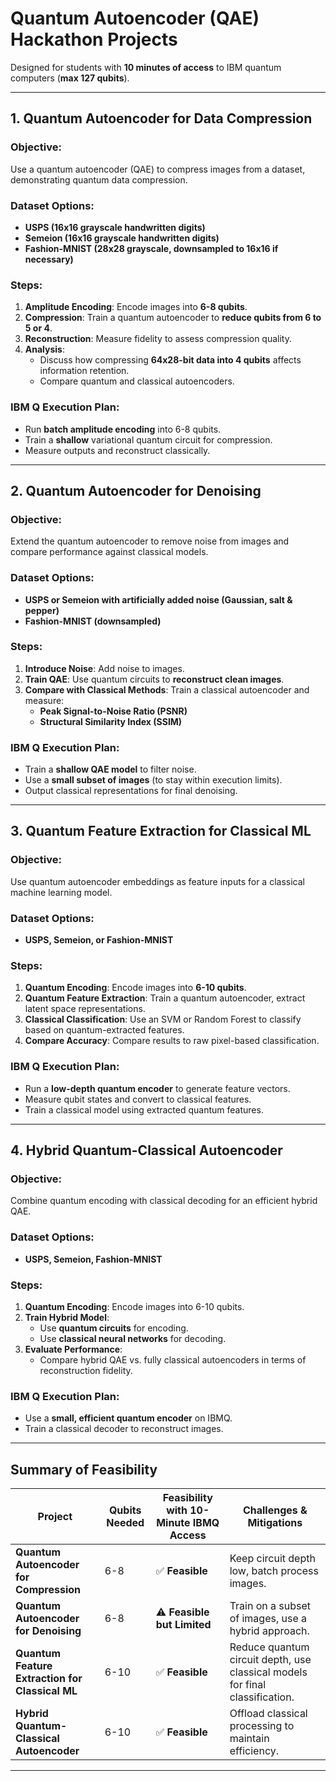 # Quantum Autoencoder (QAE) Hackathon Projects

Designed for students with **10 minutes of access** to IBM quantum computers (**max 127 qubits**).

---

## **1. Quantum Autoencoder for Data Compression**
### **Objective:**  
Use a quantum autoencoder (QAE) to compress images from a dataset, demonstrating quantum data compression.

### **Dataset Options:**
- **USPS (16x16 grayscale handwritten digits)**
- **Semeion (16x16 grayscale handwritten digits)**
- **Fashion-MNIST (28x28 grayscale, downsampled to 16x16 if necessary)**

### **Steps:**
1. **Amplitude Encoding**: Encode images into **6-8 qubits**.
2. **Compression**: Train a quantum autoencoder to **reduce qubits from 6 to 5 or 4**.
3. **Reconstruction**: Measure fidelity to assess compression quality.
4. **Analysis**:  
   - Discuss how compressing **64x28-bit data into 4 qubits** affects information retention.  
   - Compare quantum and classical autoencoders.

### **IBM Q Execution Plan:**
- Run **batch amplitude encoding** into 6-8 qubits.
- Train a **shallow** variational quantum circuit for compression.
- Measure outputs and reconstruct classically.

---

## **2. Quantum Autoencoder for Denoising**
### **Objective:**  
Extend the quantum autoencoder to remove noise from images and compare performance against classical models.

### **Dataset Options:**
- **USPS or Semeion with artificially added noise (Gaussian, salt & pepper)**
- **Fashion-MNIST (downsampled)**

### **Steps:**
1. **Introduce Noise**: Add noise to images.
2. **Train QAE**: Use quantum circuits to **reconstruct clean images**.
3. **Compare with Classical Methods**: Train a classical autoencoder and measure:
   - **Peak Signal-to-Noise Ratio (PSNR)**
   - **Structural Similarity Index (SSIM)**

### **IBM Q Execution Plan:**
- Train a **shallow QAE model** to filter noise.
- Use a **small subset of images** (to stay within execution limits).
- Output classical representations for final denoising.

---

## **3. Quantum Feature Extraction for Classical ML**
### **Objective:**  
Use quantum autoencoder embeddings as feature inputs for a classical machine learning model.

### **Dataset Options:**
- **USPS, Semeion, or Fashion-MNIST**

### **Steps:**
1. **Quantum Encoding**: Encode images into **6-10 qubits**.
2. **Quantum Feature Extraction**: Train a quantum autoencoder, extract latent space representations.
3. **Classical Classification**: Use an SVM or Random Forest to classify based on quantum-extracted features.
4. **Compare Accuracy**: Compare results to raw pixel-based classification.

### **IBM Q Execution Plan:**
- Run a **low-depth quantum encoder** to generate feature vectors.
- Measure qubit states and convert to classical features.
- Train a classical model using extracted quantum features.

---

## **4. Hybrid Quantum-Classical Autoencoder**
### **Objective:**  
Combine quantum encoding with classical decoding for an efficient hybrid QAE.

### **Dataset Options:**
- **USPS, Semeion, Fashion-MNIST**

### **Steps:**
1. **Quantum Encoding**: Encode images into 6-10 qubits.
2. **Train Hybrid Model**:
   - Use **quantum circuits** for encoding.
   - Use **classical neural networks** for decoding.
3. **Evaluate Performance**:
   - Compare hybrid QAE vs. fully classical autoencoders in terms of reconstruction fidelity.

### **IBM Q Execution Plan:**
- Use a **small, efficient quantum encoder** on IBMQ.
- Train a classical decoder to reconstruct images.

---

## **Summary of Feasibility**
| **Project** | **Qubits Needed** | **Feasibility with 10-Minute IBMQ Access** | **Challenges & Mitigations** |
|------------|------------------|--------------------------------------|------------------------------|
| **Quantum Autoencoder for Compression** | 6-8 | ✅ **Feasible** | Keep circuit depth low, batch process images. |
| **Quantum Autoencoder for Denoising** | 6-8 | ⚠️ **Feasible but Limited** | Train on a subset of images, use a hybrid approach. |
| **Quantum Feature Extraction for Classical ML** | 6-10 | ✅ **Feasible** | Reduce quantum circuit depth, use classical models for final classification. |
| **Hybrid Quantum-Classical Autoencoder** | 6-10 | ✅ **Feasible** | Offload classical processing to maintain efficiency. |

---
